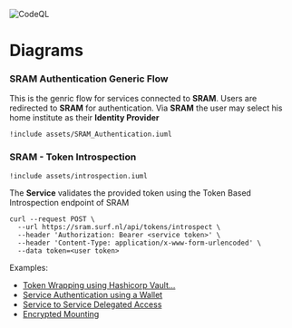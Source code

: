 ![CodeQL](https://github.com/harrykodden/SRAM-Token-Service/workflows/CodeQL/badge.svg)
# Diagrams

### SRAM Authentication Generic Flow

This is the genric flow for services connected to **SRAM**. Users are redirected to **SRAM** for authentication. Via **SRAM** the user may select his home institute as their **Identity Provider**

```plantuml
!include assets/SRAM_Authentication.iuml
```

### SRAM - Token Introspection

```plantuml
!include assets/introspection.iuml
```

The **Service** validates the provided token using the Token Based Introspection endpoint of SRAM

```curl
curl --request POST \
  --url https://sram.surf.nl/api/tokens/introspect \
  --header 'Authorization: Bearer <service token>' \
  --header 'Content-Type: application/x-www-form-urlencoded' \
  --data token=<user token>
```

Examples:

* [Token Wrapping using Hashicorp Vault...](wrapping.md)
* [Service Authentication using a Wallet](wallet.md)
* [Service to Service Delegated Access](delegated_access.md)
* [Encrypted Mounting](hu.md)
